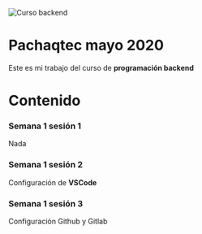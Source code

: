 ![Curso backend](https://www.pachaqtec.edu.pe/img/whatsappImage.png)
# Pachaqtec mayo 2020
Este es mi trabajo del curso de **programación backend**
# Contenido
### Semana 1 sesión 1
Nada
### Semana 1 sesión 2
Configuración de **VSCode**
### Semana 1 sesión 3
Configuración Github y Gitlab 
